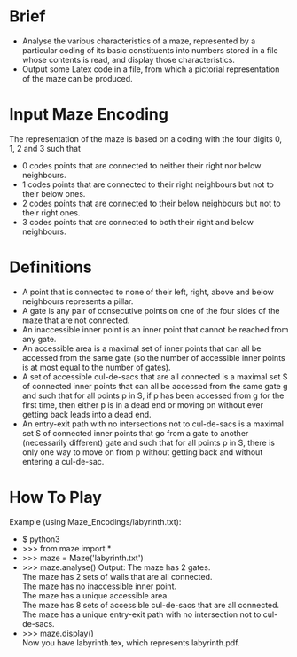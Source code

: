 # Brief
+ Analyse the various characteristics of a maze, represented by a particular coding of its basic constituents into numbers stored in a file whose contents is read, and display those characteristics. 
+ Output some Latex code in a file, from which a pictorial representation of the maze can be produced.

# Input Maze Encoding
The representation of the maze is based on a coding with the four digits 0, 1, 2 and 3 such that
+ 0 codes points that are connected to neither their right nor below neighbours.
+ 1 codes points that are connected to their right neighbours but not to their below ones.
+ 2 codes points that are connected to their below neighbours but not to their right ones.
+ 3 codes points that are connected to both their right and below neighbours.

# Definitions
+ A point that is connected to none of their left, right, above and below neighbours represents a pillar.
+ A gate is any pair of consecutive points on one of the four sides of the maze that are not connected. 
+ An inaccessible inner point is an inner point that cannot be reached from any gate. 
+ An accessible area is a maximal set of inner points that can all be accessed from the same gate (so the number of accessible inner points is at most equal to the number of gates).
+ A set of accessible cul-de-sacs that are all connected is a maximal set S of connected inner points that can all be accessed from the same gate g and such that for all points p in S, if p has been accessed from g for the first time, then either p is in a dead end or moving on without ever getting back leads into a dead end.
+ An entry-exit path with no intersections not to cul-de-sacs is a maximal set S of connected inner points that go from a gate to another (necessarily different) gate and such that for all points p in S, there is only one way to move on from p without getting back and without entering a cul-de-sac.

# How To Play
Example (using Maze_Encodings/labyrinth.txt): 
+ $ python3 
+ \>>> from maze import *
+ \>>> maze = Maze('labyrinth.txt')
+ \>>> maze.analyse() 
Output:
The maze has 2 gates. <br/>The maze has 2 sets of walls that are all connected.<br/>The maze has no inaccessible inner point.<br/>The maze has a unique accessible area.<br/>The maze has 8 sets of accessible cul-de-sacs that are all connected.<br/>The maze has a unique entry-exit path with no intersection not to cul-de-sacs. 
+ \>>> maze.display()<br/>
Now you have labyrinth.tex, which represents labyrinth.pdf.
